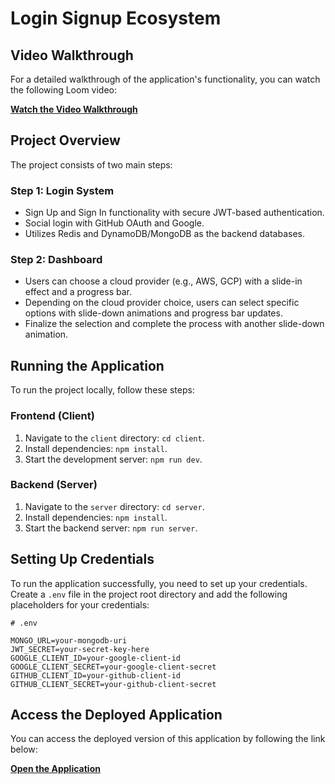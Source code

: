 # Login Signup Ecosystem

## Video Walkthrough

For a detailed walkthrough of the application's functionality, you can watch the following Loom video:

[**Watch the Video Walkthrough**](https://www.loom.com/share/d78a3dfd6a234c1a9e8169ec8f4cc566?sid=63beb664-72e2-4a1d-9b91-15dda1893172)
## Project Overview

The project consists of two main steps:

### Step 1: Login System
- Sign Up and Sign In functionality with secure JWT-based authentication.
- Social login with GitHub OAuth and Google.
- Utilizes Redis and DynamoDB/MongoDB as the backend databases.

### Step 2: Dashboard
- Users can choose a cloud provider (e.g., AWS, GCP) with a slide-in effect and a progress bar.
- Depending on the cloud provider choice, users can select specific options with slide-down animations and progress bar updates.
- Finalize the selection and complete the process with another slide-down animation.

## Running the Application

To run the project locally, follow these steps:

### Frontend (Client)
1. Navigate to the `client` directory: `cd client`.
2. Install dependencies: `npm install`.
3. Start the development server: `npm run dev`.

### Backend (Server)
1. Navigate to the `server` directory: `cd server`.
2. Install dependencies: `npm install`.
3. Start the backend server: `npm run server`.

## Setting Up Credentials

To run the application successfully, you need to set up your credentials. Create a `.env` file in the project root directory and add the following placeholders for your credentials:

```dotenv
# .env

MONGO_URL=your-mongodb-uri
JWT_SECRET=your-secret-key-here
GOOGLE_CLIENT_ID=your-google-client-id
GOOGLE_CLIENT_SECRET=your-google-client-secret
GITHUB_CLIENT_ID=your-github-client-id
GITHUB_CLIENT_SECRET=your-github-client-secret
```
## Access the Deployed Application

You can access the deployed version of this application by following the link below:

[**Open the Application**](https://xerocodee-ef638.web.app)



